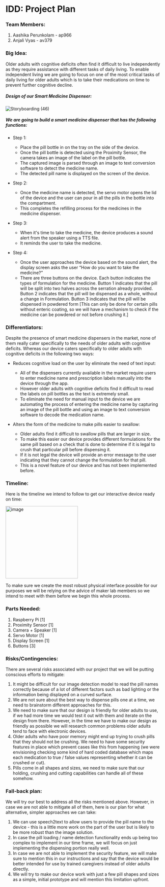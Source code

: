 # IDD: Project Plan

### Team Members:
1) Aashika Perunkolam - ap966
2) Anjali Vyas - av379

### Big Idea: 
Older adults with cognitive deficits often find it difficult to live independently as they require assistance with different tasks of daily living. To enable independent living we are going to focus on one of the most critical tasks of daily living for older adults which is to take their medications on time to prevent further cognitive decline.

##### Design of our Smart Medicine Dispenser:
![Storyboarding (46)](https://user-images.githubusercontent.com/66789469/202047124-0088c577-834b-41fe-b53c-ffe080ba5ae8.jpg)

##### We are going to build a smart medicine dispenser that has the following functions:
* Step 1: 
  * Place the pill bottle in on the tray on the side of the device. 
  * Once the pill bottle is detected using the Proximity Sensor, the camera takes an image of the label on the pill bottle. 
  * The captured image is parsed through an image to text conversion software to detect the medicine name. 
  * The detected pill name is displayed on the screen of the device.

* Step 2: 
  *  Once the medicine name is detected, the servo motor opens the lid of the device and the user can pour in all the pills in the bottle into the compartment.
  * This completes the refilling process for the medicines in the medicine dispenser.

* Step 3:
  *  When it's time to take the medicine, the device produces a sound alert from the speaker using a TTS file.
  *  It reminds the user to take the medicine.

* Step 4:
  * Once the user approaches the device based on the sound alert, the display screen asks the user “How do you want to take the medicine?”
  * There are three buttons on the device. Each button indicates the types of formulation for the medicine. Button 1 indicates that the pill will be split into two halves across the serration already provided. Button 2 indicates that the pill will be dispensed as a whole, without a change in Formulation. Button 3 indicates that the pill will be dispensed in powdered form [This can only be done for certain pills without enteric coating, so we will have a mechanism to check if the medicine can be powdered or not before crushing it.]


### Differentiators:

Despite the presence of smart medicine dispensers in the market, none of them really cater specifically to the needs of older adults with cognitive deficits. Whereas our device caters specifically to older adults with cognitive deficits in the following two ways:

* Reduces cognitive load on the user by eliminate the need of text input:
  * All of the dispensers currently available in the market require users to enter medicine name and prescription labels manually into the device through the app. 
  * However older adults with cognitive deficits find it difficult to read the labels on pill bottles as the text is extremely small. 
  * To eliminate the need for manual input to the device we are automating the process of entering the medicine name by capturing an image of the pill bottle and using an image to text conversion software to decode the medication name.

* Alters the form of the medicine to make pills easier to swallow:
  * Older adults find it difficult to swallow pills that are larger in size. 
  * To make this easier our device provides different formulations for the same pill based on a check that is done to determine if it is legal to crush that particular pill before dispensing it. 
  * If it is not legal the device will provide an error message to the user indicating that they cannot change the formulation for that pill. 
  * This is a novel feature of our device and has not been implemented before.

### Timeline:

Here is the timeline we intend to follow to get our interactive device ready on time:

<img width="235" alt="image" src="https://user-images.githubusercontent.com/66789469/202047959-39ba46b3-b583-4eca-beba-f97f48fe9ea6.png">

To make sure we create the most robust physical interface possible for our purposes we will be relying on the advice of maker lab members so we intend to meet with them before we begin this whole process.

### Parts Needed: 
1) Raspberry Pi [1]
2) Proximity Sensor [1]
3) Camera + Speaker [1]
4) Servo Motor [1]
5) Display Screen [1]
6) Buttons [3]

### Risks/Contingencies: 

There are several risks associated with our project that we will be putting conscious efforts to mitigate:

1) It might be difficult for our image detection model to read the pill names correctly because of a lot of different factors such as bad lighting or the information being displayed on a curved surface.
2) We are not sure about the best way to dispense pills one at a time, we need to brainstorm different approaches for this.
3) We need to make sure that our design is friendly for older adults to use, if we had more time we would test it out with them and iterate on the design from there. However, in the time we have to make our design as friendly as possible we will research common problems older adults tend to face with electronic devices.
4) Older adults who have poor memory might end up trying to crush pills that they should not be crushing. We need to have some security features in place which prevent cases like this from happening (we were envisioning checking some kind of hard coded database which maps each medication to true / false values representing whether it can be crushed or cut).
5) Pills come in all shapes and sizes, we need to make sure that our holding, crushing and cutting capabilities can handle all of these somehow.

### Fall-back plan:
We will try our best to address all the risks mentioned above. However, in case we are not able to mitigate all of them, here is our plan for what alternative, simpler approaches we can take:
1) We can use speech2text to allow users to provide the pill name to the device - this is a little more work on the part of the user but is likely to be more robust than the image solution.
2) In case the pill loading / name detection functionality ends up being too complex to implement in our time frame, we will focus on just implementing the dispensing portion really well.
3) In case we are not able to implement the security feature, we will make sure to mention this in our instructions and say that the device would be better intended for use by trained caregivers instead of older adults directly.
4) We will try to make our device work with just a few pill shapes and sizes as a simple, initial prototype and will mention this limitation upfront.







